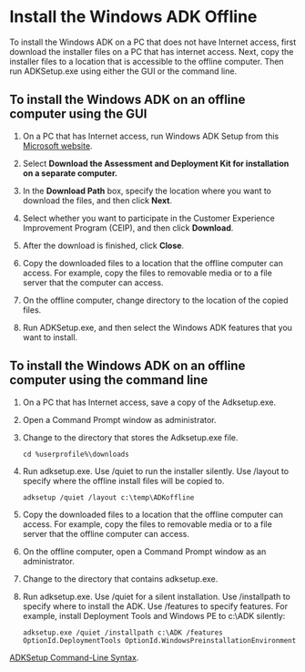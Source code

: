 # Install the Windows ADK Offline

To install the Windows ADK on a PC that does not have Internet access, first download the installer files on a PC that has internet access. Next, copy the installer files to a location that is accessible to the offline computer. Then run ADKSetup.exe using either the GUI or the command line.

## To install the Windows ADK on an offline computer using the GUI
1. On a PC that has Internet access, run Windows ADK Setup from this [Microsoft website](https://developer.microsoft.com/en-us/windows/hardware/windows-assessment-deployment-kit).
2. Select **Download the Assessment and Deployment Kit for installation on a separate computer.**
3. In the **Download Path** box, specify the location where you want to download the files, and then click **Next**.
4. Select whether you want to participate in the Customer Experience Improvement Program (CEIP), and then click **Download**. 
5. After the download is finished, click **Close**.
6. Copy the downloaded files to a location that the offline computer can access.
    For example, copy the files to removable media or to a file server that the computer can access.

7. On the offline computer, change directory to the location of the copied files.
8. Run ADKSetup.exe, and then select the Windows ADK features that you want to install.

## To install the Windows ADK on an offline computer using the command line
1. On a PC that has Internet access, save a copy of the Adksetup.exe.
2. Open a Command Prompt window as administrator.
3. Change to the directory that stores the Adksetup.exe file.
        
    ```
    cd %userprofile%\downloads
    ```

4. Run adksetup.exe. Use /quiet to run the installer silently. Use /layout to specify where the offline install files will be copied to.

    ```
    adksetup /quiet /layout c:\temp\ADKoffline
    ```

5. Copy the downloaded files to a location that the offline computer can access.
    For example, copy the files to removable media or to a file server that the offline computer can access.
6. On the offline computer, open a Command Prompt window as an administrator.
7. Change to the directory that contains adksetup.exe.
8. Run adksetup.exe. Use /quiet for a silent installation. Use /installpath to specify where to install the ADK. Use /features to specify features. For example, install Deployment Tools and Windows PE to c:\ADK silently: 

    ```
    adksetup.exe /quiet /installpath c:\ADK /features OptionId.DeploymentTools OptionId.WindowsPreinstallationEnvironment
    ```
    
[ADKSetup Command-Line Syntax](https://technet.microsoft.com/en-us/library/dn621910.aspx).